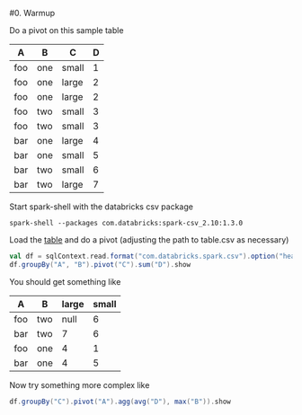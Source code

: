 #0. Warmup

Do a pivot on this sample table

|A|B|C|D|
|---|---|---|---|
|foo|one|small|1|
|foo|one|large|2|
|foo|one|large|2|
|foo|two|small|3|
|foo|two|small|3|
|bar|one|large|4|
|bar|one|small|5|
|bar|two|small|6|
|bar|two|large|7|

Start spark-shell with the databricks csv package

```
spark-shell --packages com.databricks:spark-csv_2.10:1.3.0
```

Load the [table](0-Warmup/table.csv) and do a pivot (adjusting the path to table.csv as necessary)

```scala
val df = sqlContext.read.format("com.databricks.spark.csv").option("header", "true").option("inferSchema", "true").load("0-Warmup/table.csv")
df.groupBy("A", "B").pivot("C").sum("D").show
```

You should get something like

|  A|  B|large|small|
|---|---|-----|-----|
|foo|two| null|    6|
|bar|two|    7|    6|
|foo|one|    4|    1|
|bar|one|    4|    5|

Now try something more complex like

```scala
df.groupBy("C").pivot("A").agg(avg("D"), max("B")).show
```
